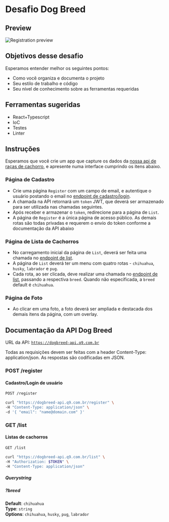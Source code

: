 # Desafio Dog Breed

## Preview

![Registration preview](https://media2.giphy.com/media/1L4pYHxkxO7HJSOfGZ/giphy.gif?cid=790b761163a441435dce7fba398d43e863f2d99c218fe8e6&rid=giphy.gif&ct=g)

## Objetivos desse desafio

Esperamos entender melhor os seguintes pontos:

- Como você organiza e documenta o projeto
- Seu estilo de trabalho e código
- Seu nível de conhecimento sobre as ferramentas requeridas

## Ferramentas sugeridas

- React+Typescript
- IoC
- Testes
- Linter

## Instruções

Esperamos que você crie um app que capture os dados da [nossa api de raças de cachorro](https://dogbreed-api.q9.com.br), e apresente numa interface cumprindo os itens abaixo.

### Página de Cadastro

- Crie uma página `Register` com um campo de email, e autentique o usuário postando o email no [endpoint de cadastro/login](https://dogbreed-api.q9.com.br/register).
- A chamada na API retornará um `token` JWT, que deverá ser armazenado para ser utilizada nas chamadas seguintes.
- Após receber e armazenar o `token`, redirecione para a página de `List`.
- A página de `Register` é a única página de acesso público. As demais rotas são todas privadas e requerem o envio do token conforme a documentação da API abaixo

### Página de Lista de Cachorros

- No carregamento inicial da página de `List`, deverá ser feita uma chamada no [endpoint de list](https://dogbreed-api.q9.com.br/list).
- A página de `List` deverá ter um menu com quatro rotas - `chihuahua`, `husky`, `labrador` e `pug`.
- Cada rota, ao ser clicada, deve realizar uma chamada no [endpoint de list](https://dogbreed-api.q9.com.br/list), passando a respectiva `breed`. Quando não especificada, a `breed` default é `chihuahua`.

### Página de Foto

- Ao clicar em uma foto, a foto deverá ser ampliada e destacada dos demais itens da página, com um overlay.

## Documentação da API Dog Breed

URL da API: [`https://dogbreed-api.q9.com.br`](https://dogbreed-api.q9.com.br)

Todas as requisições devem ser feitas com a header Content-Type: application/json.
As respostas são codificadas em JSON.

### POST /register

#### Cadastro/Login de usuário

```bash
POST /register
```

```bash
curl "https://dogbreed-api.q9.com.br/register" \
-H "Content-Type: application/json" \
-d '{ "email": "name@domain.com" }'
```

### GET /list

#### Listas de cachorros

```bash
GET /list
```

```bash
curl "https://dogbreed-api.q9.com.br/list" \
-H "Authorization: $TOKEN" \
-H "Content-Type: application/json"
```

##### Querystring

##### ?breed

**Default**: `chihuahua`<br/>
**Type**: `string`<br/>
**Options**: `chihuahua`, `husky`, `pug`, `labrador`
